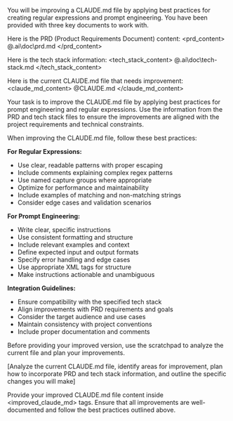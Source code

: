 You will be improving a CLAUDE.md file by applying best practices for creating regular expressions and prompt engineering. You have been provided with three key documents to work with.

Here is the PRD (Product Requirements Document) content:
<prd_content>
@.ai\doc\prd.md
</prd_content>

Here is the tech stack information:
<tech_stack_content>
@.ai\doc\tech-stack.md
</tech_stack_content>

Here is the current CLAUDE.md file that needs improvement:
<claude_md_content>
@CLAUDE.md
</claude_md_content>

Your task is to improve the CLAUDE.md file by applying best practices for prompt engineering and regular expressions. Use the information from the PRD and tech stack files to ensure the improvements are aligned with the project requirements and technical constraints.

When improving the CLAUDE.md file, follow these best practices:

**For Regular Expressions:**
- Use clear, readable patterns with proper escaping
- Include comments explaining complex regex patterns
- Use named capture groups where appropriate
- Optimize for performance and maintainability
- Include examples of matching and non-matching strings
- Consider edge cases and validation scenarios

**For Prompt Engineering:**
- Write clear, specific instructions
- Use consistent formatting and structure
- Include relevant examples and context
- Define expected input and output formats
- Specify error handling and edge cases
- Use appropriate XML tags for structure
- Make instructions actionable and unambiguous

**Integration Guidelines:**
- Ensure compatibility with the specified tech stack
- Align improvements with PRD requirements and goals
- Consider the target audience and use cases
- Maintain consistency with project conventions
- Include proper documentation and comments

Before providing your improved version, use the scratchpad to analyze the current file and plan your improvements.

<scratchpad>
[Analyze the current CLAUDE.md file, identify areas for improvement, plan how to incorporate PRD and tech stack information, and outline the specific changes you will make]
</scratchpad>

Provide your improved CLAUDE.md file content inside <improved_claude_md> tags. Ensure that all improvements are well-documented and follow the best practices outlined above.
